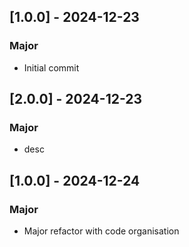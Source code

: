 
## [1.0.0] - 2024-12-23
### Major
- Initial commit

## [2.0.0] - 2024-12-23
### Major
- desc

## [1.0.0] - 2024-12-24
### Major
- Major refactor with code organisation
